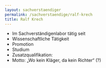 ```yaml
---
layout: sachverstaendiger
permalink: /sachverstaendige/ralf-krech
title: Ralf Krech
---
```

* Im Sachverständigenlabor tätig seit
* Wissenschaftliche Tätigkeit
* Promotion
* Studium
* Zusatzqualifikation:
* Motto: „Wo kein Kläger, da kein Richter“ (?)
